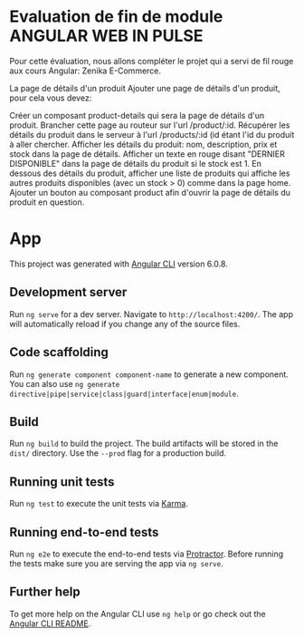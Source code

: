 # Evaluation de fin de module ANGULAR WEB IN PULSE
Pour cette évaluation, nous allons compléter le projet qui a servi de fil rouge aux cours Angular: Zenika E-Commerce.

La page de détails d'un produit
Ajouter une page de détails d'un produit, pour cela vous devez:

Créer un composant product-details qui sera la page de détails d'un produit.
Brancher cette page au routeur sur l'url /product/:id.
Récupérer les détails du produit dans le serveur à l'url /products/:id (id étant l'id du produit à aller chercher.
Afficher les détails du produit: nom, description, prix et stock dans la page de détails.
Afficher un texte en rouge disant "DERNIER DISPONIBLE" dans la page de détails du produit si le stock est 1.
En dessous des détails du produit, afficher une liste de produits qui affiche les autres produits disponibles (avec un stock > 0) comme dans la page home.
Ajouter un bouton au composant product afin d'ouvrir la page de détails du produit en question.

# App

This project was generated with [Angular CLI](https://github.com/angular/angular-cli) version 6.0.8.

## Development server

Run `ng serve` for a dev server. Navigate to `http://localhost:4200/`. The app will automatically reload if you change any of the source files.

## Code scaffolding

Run `ng generate component component-name` to generate a new component. You can also use `ng generate directive|pipe|service|class|guard|interface|enum|module`.

## Build

Run `ng build` to build the project. The build artifacts will be stored in the `dist/` directory. Use the `--prod` flag for a production build.

## Running unit tests

Run `ng test` to execute the unit tests via [Karma](https://karma-runner.github.io).

## Running end-to-end tests

Run `ng e2e` to execute the end-to-end tests via [Protractor](http://www.protractortest.org/).
Before running the tests make sure you are serving the app via `ng serve`.

## Further help

To get more help on the Angular CLI use `ng help` or go check out the [Angular CLI README](https://github.com/angular/angular-cli/blob/master/README.md).
